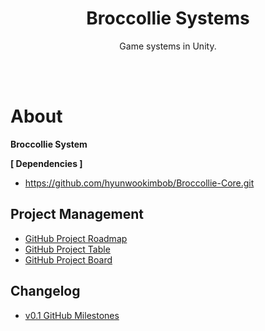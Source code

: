<!-- PROJECT LOGO -->
<div align="center">
  <h1 align="center">Broccollie Systems</h1>
  <p align="center">
    Game systems in Unity.<br />
    <br />
  </p>
</div>

<br />

# About
**Broccollie System**

**[ Dependencies ]**
- https://github.com/hyunwookimbob/Broccollie-Core.git

## Project Management 
- [GitHub Project Roadmap](https://github.com/users/hyunwookimbob/projects/6/views/1)
- [GitHub Project Table](https://github.com/users/hyunwookimbob/projects/6/views/3)
- [GitHub Project Board](https://github.com/users/hyunwookimbob/projects/6/views/2)

## Changelog
- [v0.1 GitHub Milestones]()

<br />
